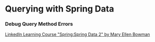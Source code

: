 # Querying with Spring Data
### Debug Query Method Errors

[LinkedIn Learning Course "Spring:Spring Data 2" by Mary Ellen Bowman](http://bit.ly/SpringData)

